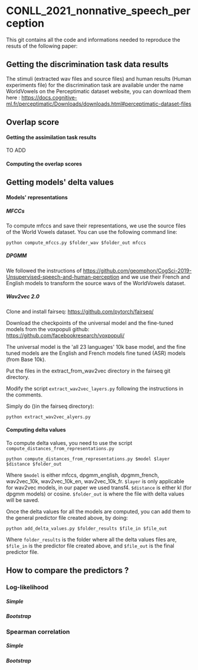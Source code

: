 # CONLL_2021_nonnative_speech_perception
This git contains all the code and informations needed to reproduce the resuts of the following paper:

## Getting the discrimination task data results
The stimuli (extracted wav files and source files) and human results (Human experiments file) for the discrimination task are available under the name WorldVowels on the Perceptimatic dataset website, you can download them here : https://docs.cognitive-ml.fr/perceptimatic/Downloads/downloads.html#perceptimatic-dataset-files


## Overlap score
#### Getting the assimilation task results
TO ADD

#### Computing the overlap scores


## Getting models' delta values
#### Models' representations
##### MFCCs
To compute mfccs and save their representations, we use the source files of the World Vowels dataset. You can use the following command line:

`python compute_mfccs.py $folder_wav $folder_out mfccs`
##### DPGMM

We followed the instructions of https://github.com/geomphon/CogSci-2019-Unsupervised-speech-and-human-perception and we use their French and English models to transform the source wavs of the WorldVowels dataset.

##### Wav2vec 2.0
Clone and install fairseq: https://github.com/pytorch/fairseq/

Download the checkpoints of the universal model and the fine-tuned models from the voxpopuli github: https://github.com/facebookresearch/voxpopuli/

The universal model is the 'all 23 languages' 10k base model, and the fine tuned models are the English and French models fine tuned (ASR) models (from Base 10k).

Put the files in the extract_from_wav2vec directory in the fairseq git directory.

Modify the script `extract_wav2vec_layers.py` following the instructions in the comments.

Simply do ()in the fairseq directory):

`python extract_wav2vec_alyers.py` 

#### Computing delta values
To compute delta values, you need to use the script `compute_distances_from_representations.py`

`python compute_distances_from_representations.py $model $layer $distance $folder_out`

Where `$model` is either mfccs, dpgmm_english, dpgmm_french,  wav2vec_10k, wav2vec_10k_en, wav2vec_10k_fr. `$layer` is only applicable for wav2vec models, in our paper we used transf4. `$distance` is either kl (for dpgmm models) or cosine. `$folder_out` is where the file with delta values will be saved.

Once the delta values for all the models are computed, you can add them to the general predictor file created above, by doing:

`python add_delta_values.py $folder_results $file_in $file_out`

Where `folder_results` is the folder where all the delta values files are, `$file_in` is the predictor file created above, and `$file_out` is the final predictor file.

## How to compare the predictors ?
### Log-likelihood
##### Simple
##### Bootstrap
### Spearman correlation
##### Simple
##### Bootstrap




